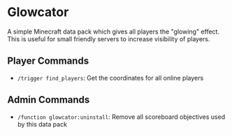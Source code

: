# Glowcator

A simple Minecraft data pack which gives all players the "glowing" effect. This is useful for small friendly servers to increase visibility of players.

## Player Commands
- `/trigger find_players`: Get the coordinates for all online players

## Admin Commands
- `/function glowcator:uninstall`: Remove all scoreboard objectives used by this data pack